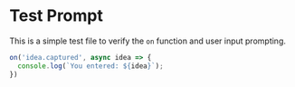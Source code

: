 # Test Prompt

This is a simple test file to verify the `on` function and user input prompting.

```typescript
on('idea.captured', async idea => {
  console.log(`You entered: ${idea}`);
})
```

